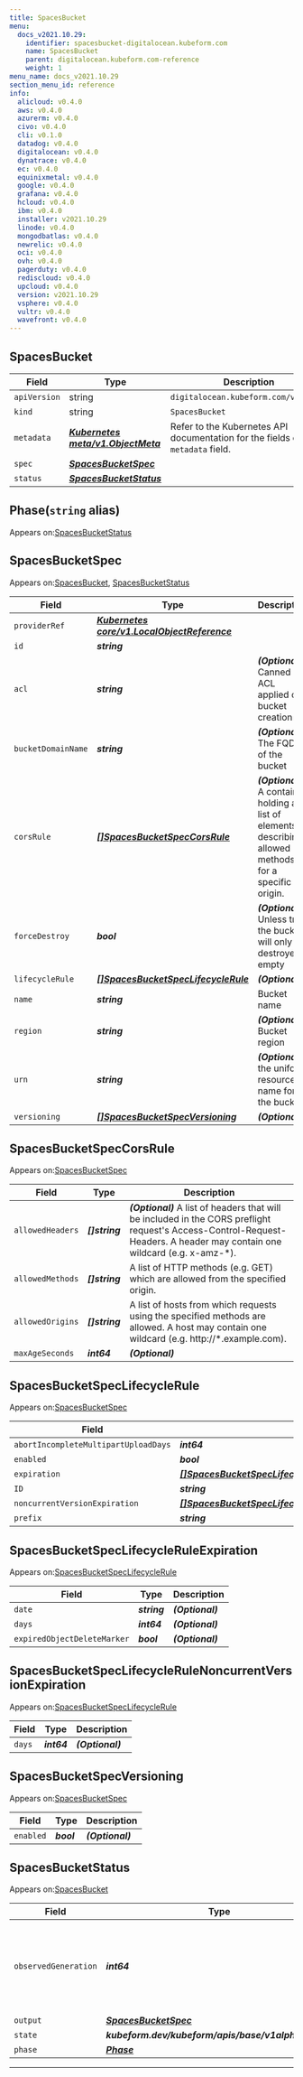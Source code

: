 ```yaml
---
title: SpacesBucket
menu:
  docs_v2021.10.29:
    identifier: spacesbucket-digitalocean.kubeform.com
    name: SpacesBucket
    parent: digitalocean.kubeform.com-reference
    weight: 1
menu_name: docs_v2021.10.29
section_menu_id: reference
info:
  alicloud: v0.4.0
  aws: v0.4.0
  azurerm: v0.4.0
  civo: v0.4.0
  cli: v0.1.0
  datadog: v0.4.0
  digitalocean: v0.4.0
  dynatrace: v0.4.0
  ec: v0.4.0
  equinixmetal: v0.4.0
  google: v0.4.0
  grafana: v0.4.0
  hcloud: v0.4.0
  ibm: v0.4.0
  installer: v2021.10.29
  linode: v0.4.0
  mongodbatlas: v0.4.0
  newrelic: v0.4.0
  oci: v0.4.0
  ovh: v0.4.0
  pagerduty: v0.4.0
  rediscloud: v0.4.0
  upcloud: v0.4.0
  version: v2021.10.29
  vsphere: v0.4.0
  vultr: v0.4.0
  wavefront: v0.4.0
---
```


## SpacesBucket
| Field | Type | Description |
| ------ | ----- | ----------- |
| `apiVersion` | string | `digitalocean.kubeform.com/v1alpha1` |
|    `kind` | string | `SpacesBucket` |
| `metadata` | ***[Kubernetes meta/v1.ObjectMeta](https://v1-18.docs.kubernetes.io/docs/reference/generated/kubernetes-api/v1.18/#objectmeta-v1-meta)***|Refer to the Kubernetes API documentation for the fields of the `metadata` field.|
| `spec` | ***[SpacesBucketSpec](#spacesbucketspec)***||
| `status` | ***[SpacesBucketStatus](#spacesbucketstatus)***||
## Phase(`string` alias)

Appears on:[SpacesBucketStatus](#spacesbucketstatus)

## SpacesBucketSpec

Appears on:[SpacesBucket](#spacesbucket), [SpacesBucketStatus](#spacesbucketstatus)

| Field | Type | Description |
| ------ | ----- | ----------- |
| `providerRef` | ***[Kubernetes core/v1.LocalObjectReference](https://v1-18.docs.kubernetes.io/docs/reference/generated/kubernetes-api/v1.18/#localobjectreference-v1-core)***||
| `id` | ***string***||
| `acl` | ***string***| ***(Optional)*** Canned ACL applied on bucket creation|
| `bucketDomainName` | ***string***| ***(Optional)*** The FQDN of the bucket|
| `corsRule` | ***[[]SpacesBucketSpecCorsRule](#spacesbucketspeccorsrule)***| ***(Optional)*** A container holding a list of elements describing allowed methods for a specific origin.|
| `forceDestroy` | ***bool***| ***(Optional)*** Unless true, the bucket will only be destroyed if empty|
| `lifecycleRule` | ***[[]SpacesBucketSpecLifecycleRule](#spacesbucketspeclifecyclerule)***| ***(Optional)*** |
| `name` | ***string***|Bucket name|
| `region` | ***string***| ***(Optional)*** Bucket region|
| `urn` | ***string***| ***(Optional)*** the uniform resource name for the bucket|
| `versioning` | ***[[]SpacesBucketSpecVersioning](#spacesbucketspecversioning)***| ***(Optional)*** |
## SpacesBucketSpecCorsRule

Appears on:[SpacesBucketSpec](#spacesbucketspec)

| Field | Type | Description |
| ------ | ----- | ----------- |
| `allowedHeaders` | ***[]string***| ***(Optional)*** A list of headers that will be included in the CORS preflight request's Access-Control-Request-Headers. A header may contain one wildcard (e.g. x-amz-*).|
| `allowedMethods` | ***[]string***|A list of HTTP methods (e.g. GET) which are allowed from the specified origin.|
| `allowedOrigins` | ***[]string***|A list of hosts from which requests using the specified methods are allowed. A host may contain one wildcard (e.g. http://*.example.com).|
| `maxAgeSeconds` | ***int64***| ***(Optional)*** |
## SpacesBucketSpecLifecycleRule

Appears on:[SpacesBucketSpec](#spacesbucketspec)

| Field | Type | Description |
| ------ | ----- | ----------- |
| `abortIncompleteMultipartUploadDays` | ***int64***| ***(Optional)*** |
| `enabled` | ***bool***||
| `expiration` | ***[[]SpacesBucketSpecLifecycleRuleExpiration](#spacesbucketspeclifecycleruleexpiration)***| ***(Optional)*** |
| `ID` | ***string***| ***(Optional)*** |
| `noncurrentVersionExpiration` | ***[[]SpacesBucketSpecLifecycleRuleNoncurrentVersionExpiration](#spacesbucketspeclifecyclerulenoncurrentversionexpiration)***| ***(Optional)*** |
| `prefix` | ***string***| ***(Optional)*** |
## SpacesBucketSpecLifecycleRuleExpiration

Appears on:[SpacesBucketSpecLifecycleRule](#spacesbucketspeclifecyclerule)

| Field | Type | Description |
| ------ | ----- | ----------- |
| `date` | ***string***| ***(Optional)*** |
| `days` | ***int64***| ***(Optional)*** |
| `expiredObjectDeleteMarker` | ***bool***| ***(Optional)*** |
## SpacesBucketSpecLifecycleRuleNoncurrentVersionExpiration

Appears on:[SpacesBucketSpecLifecycleRule](#spacesbucketspeclifecyclerule)

| Field | Type | Description |
| ------ | ----- | ----------- |
| `days` | ***int64***| ***(Optional)*** |
## SpacesBucketSpecVersioning

Appears on:[SpacesBucketSpec](#spacesbucketspec)

| Field | Type | Description |
| ------ | ----- | ----------- |
| `enabled` | ***bool***| ***(Optional)*** |
## SpacesBucketStatus

Appears on:[SpacesBucket](#spacesbucket)

| Field | Type | Description |
| ------ | ----- | ----------- |
| `observedGeneration` | ***int64***| ***(Optional)*** Resource generation, which is updated on mutation by the API Server.|
| `output` | ***[SpacesBucketSpec](#spacesbucketspec)***| ***(Optional)*** |
| `state` | ***kubeform.dev/kubeform/apis/base/v1alpha1.State***| ***(Optional)*** |
| `phase` | ***[Phase](#phase)***| ***(Optional)*** |
---
